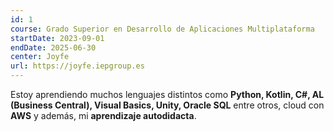 ```yaml
---
id: 1
course: Grado Superior en Desarrollo de Aplicaciones Multiplataforma
startDate: 2023-09-01
endDate: 2025-06-30
center: Joyfe
url: https://joyfe.iepgroup.es
---
```



Estoy aprendiendo muchos lenguajes distintos como **Python, Kotlin, C#, AL (Business Central), Visual Basics, Unity, Oracle SQL** entre otros, cloud con **AWS** y además, mi **aprendizaje autodidacta**.